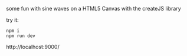 some fun with sine waves on a HTML5 Canvas with the createJS library

try it:

```
npm i
npm run dev
```

http://localhost:9000/
